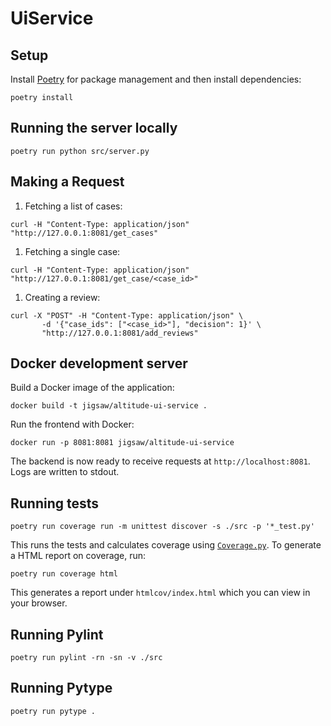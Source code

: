 # UiService

## Setup

Install [Poetry](https://python-poetry.org/docs/#installation) for package
management and then install dependencies:

```shell
poetry install
```

## Running the server locally

```shell
poetry run python src/server.py
```

## Making a Request

1. Fetching a list of cases:

```shell
curl -H "Content-Type: application/json" "http://127.0.0.1:8081/get_cases"
```

1. Fetching a single case:

```shell
curl -H "Content-Type: application/json" "http://127.0.0.1:8081/get_case/<case_id>"
```

1. Creating a review:

```shell
curl -X "POST" -H "Content-Type: application/json" \
       -d '{"case_ids": ["<case_id>"], "decision": 1}' \
       "http://127.0.0.1:8081/add_reviews"
```

## Docker development server

Build a Docker image of the application:

```shell
docker build -t jigsaw/altitude-ui-service .
```

Run the frontend with Docker:

```shell
docker run -p 8081:8081 jigsaw/altitude-ui-service
```

The backend is now ready to receive requests at `http://localhost:8081`. Logs
are written to stdout.

## Running tests

```shell
poetry run coverage run -m unittest discover -s ./src -p '*_test.py'
```

This runs the tests and calculates coverage using
[`Coverage.py`](https://coverage.readthedocs.io/). To generate a HTML report on coverage,
run:

```shell
poetry run coverage html
```

This generates a report under `htmlcov/index.html` which you can view in your browser.

## Running Pylint

```shell
poetry run pylint -rn -sn -v ./src
```

## Running Pytype

```shell
poetry run pytype .
```
